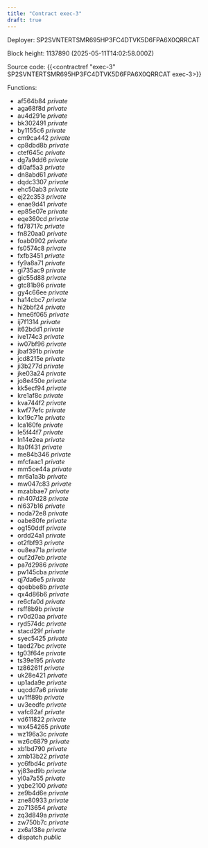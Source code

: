 ```yaml
---
title: "Contract exec-3"
draft: true
---
```

Deployer: SP2SVNTERTSMR695HP3FC4DTVK5D6FPA6X0QRRCAT


 



Block height: 1137890 (2025-05-11T14:02:58.000Z)

Source code: {{<contractref "exec-3" SP2SVNTERTSMR695HP3FC4DTVK5D6FPA6X0QRRCAT exec-3>}}

Functions:

* af564b84 _private_
* aga68f8d _private_
* au4d291e _private_
* bk302491 _private_
* by1155c6 _private_
* cm9ca442 _private_
* cp8dbd8b _private_
* ctef645c _private_
* dg7a9dd6 _private_
* di0af5a3 _private_
* dn8abd61 _private_
* dqdc3307 _private_
* ehc50ab3 _private_
* ej22c353 _private_
* enae9d41 _private_
* ep85e07e _private_
* eqe360cd _private_
* fd78717c _private_
* fn820aa0 _private_
* foab0902 _private_
* fs0574c8 _private_
* fxfb3451 _private_
* fy9a8a71 _private_
* gi735ac9 _private_
* gic55d88 _private_
* gtc81b96 _private_
* gy4c66ee _private_
* ha14cbc7 _private_
* hi2bbf24 _private_
* hme6f065 _private_
* ij7f1314 _private_
* it62bdd1 _private_
* ive174c3 _private_
* iw07bf96 _private_
* jbaf391b _private_
* jcd8215e _private_
* ji3b277d _private_
* jke03a24 _private_
* jo8e450e _private_
* kk5ecf94 _private_
* kre1af8c _private_
* kva744f2 _private_
* kwf77efc _private_
* kx19c71e _private_
* lca160fe _private_
* le5f44f7 _private_
* ln14e2ea _private_
* lta0f431 _private_
* me84b346 _private_
* mfcfaac1 _private_
* mm5ce44a _private_
* mr6a1a3b _private_
* mw047c83 _private_
* mzabbae7 _private_
* nh407d28 _private_
* nl637b16 _private_
* noda72e8 _private_
* oabe80fe _private_
* og150ddf _private_
* ordd24a1 _private_
* ot2fbf93 _private_
* ou8ea71a _private_
* ouf2d7eb _private_
* pa7d2986 _private_
* pw145cba _private_
* qj7da6e5 _private_
* qoebbe8b _private_
* qx4d86b6 _private_
* re6cfa0d _private_
* rsff8b9b _private_
* rv0d20aa _private_
* ryd574dc _private_
* stacd29f _private_
* syec5425 _private_
* taed27bc _private_
* tg03f64e _private_
* ts39e195 _private_
* tz86261f _private_
* uk28e421 _private_
* up1ada9e _private_
* uqcdd7a6 _private_
* uv1ff89b _private_
* uv3eedfe _private_
* vafc82af _private_
* vd611822 _private_
* wx454265 _private_
* wz196a3c _private_
* wz6c6879 _private_
* xb1bd790 _private_
* xmb13b22 _private_
* yc6fbd4c _private_
* yj83ed9b _private_
* yl0a7a55 _private_
* yqbe2100 _private_
* ze9b4d6e _private_
* zne80933 _private_
* zo713654 _private_
* zq3d849a _private_
* zw750b7c _private_
* zx6a138e _private_
* dispatch _public_
